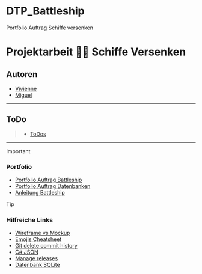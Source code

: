 # DTP_Battleship
Portfolio Auftrag Schiffe versenken


# Projektarbeit :ship::boom: Schiffe Versenken 
## Autoren
- [Vivienne](https://github.com/Vivienne-00)
- [Miguel](https://github.com/EMCninja3)

---
## ToDo
> - [ToDos](https://github.com/EMCninja3/DTP_Battleship/issues/7#issue-2070782625)
---

> [!IMPORTANT]
> ### Portfolio
> - [Portfolio Auftrag Battleship](Dokumente/PortfolioAuftrag/2023-02-11-OOP%20Blockwoche%20-%20Portfolioauftrag.pdf)
> - [Portfolio Auftrag Datenbanken](Dokumente/PortfolioAuftrag/2024-04-06-Portfolio%Auftrag%-%Modulgruppe%15%-%1.pdf)
> - [Anleitung Battleship](Dokumente/PortfolioAuftrag/2023-02-11-Portfolio%20Modulübergreifendes%20Projekt%20Battleship.pdf)

> [!TIP]
> ### Hilfreiche Links
> - [Wireframe vs Mockup](https://www.webschmoeker.de/webdesign/unterschied-wireframe-und-mockup/)
> - [Emojis Cheatsheet](https://github.com/ikatyang/emoji-cheat-sheet/blob/master/README.md)
> - [Git delete commit history](Dokumente/Anleitungen/git%20-%20how%20to%20delete%20all%20commit%20history%20in%20github_%20-%20Stack%20Overflow.pdf)
> - [C# JSON](https://csharp-hilfe.de/csharp-json/)
> - [Manage releases](https://docs.github.com/en/repositories/releasing-projects-on-github/managing-releases-in-a-repository)
> - [Datenbank SQLite](https://learn.microsoft.com/en-us/ef/core/get-started/overview/first-app?tabs=visual-studio)



